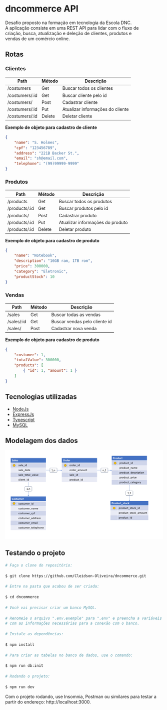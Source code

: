 # dncommerce API
Desafio proposto na formação em tecnologia da Escola DNC. </br>
A aplicação consiste em uma REST API para lidar com o fluxo de </br>
criação, busca, atualização e deleção de clientes, produtos e </br>
vendas de um comércio online.

## Rotas

### Clientes

|Path                | Método      | Descrição                               |
|--------------------|-------------|-----------------------------------------|
|/costumers          | Get         | Buscar todos os clientes                |
|/costumers/:id      | Get         | Buscar cliente pelo id                  |
|/costumers/         | Post        | Cadastrar cliente                       |
|/costumers/:id      | Put         | Atualizar informações do cliente        |
|/costumers/:id      | Delete      | Deletar cliente                         |

**Exemplo de objeto para cadastro de cliente**

```json
{
    "name": "S. Holmes",
    "cpf": "123456789",
    "address": "221B Backer St.",
    "email": "sh@email.com",
    "telephone": "(99)99999-9999"
}
```

### Produtos

|Path                | Método      | Descrição                               |
|--------------------|-------------|-----------------------------------------|
|/products           | Get         | Buscar todos os produtos                |
|/products/:id       | Get         | Buscar produtos pelo id                 |
|/products/          | Post        | Cadastrar produto                       |
|/products/:id       | Put         | Atualizar informações do produto        |
|/products/:id       | Delete      | Deletar produto                         |

**Exemplo de objeto para cadastro de produto**

```json
{
    "name": "Notebook",
    "description": "16GB ram, 1TB rom",
    "price": 300000,
    "category": "Eletronic",
    "productStock": 10
}
```

### Vendas

|Path                | Método      | Descrição                               |
|--------------------|-------------|-----------------------------------------|
|/sales              | Get         | Buscar todas as vendas                  |
|/sales/:id          | Get         | Buscar vendas pelo cliente id           |
|/sales/             | Post        | Cadastrar nova venda                    |

**Exemplo de objeto para cadastro de produto**

```json
{
    "costumer": 1,
    "totalValue": 300000,
    "products": [
        { "id": 1, "amount": 1 }
    ]
}
```

## Tecnologias utilizadas

- [NodeJs](https://nodejs.org)
- [ExpressJs](https://expressjs.com)
- [Typescript](https://www.typescriptlang.org/docs/)
- [MySQL](https://www.mysql.com/)

## Modelagem dos dados

![Modelagem de dados](/images/modelagem.png)

## Testando o projeto

```bash
# Faça o clone do repositório:

$ git clone https://github.com/Cleidson-Oliveira/dncommerce.git

# Entre na pasta que acabou de ser criada:

$ cd dncommerce

# Você vai precisar criar um banco MySQL.

# Renomeie o arquivo ".env.exemple" para ".env" e preencha a variáveis 
# com as informações necessárias para a conexão com o banco.

# Instale as dependências:

$ npm install

# Para criar as tabelas no banco de dados, use o comando:

$ npm run db:init

# Rodando o projeto:

$ npm run dev
```

Com o projeto rodando, use Insomnia, Postman ou similares para testar 
a partir do endereço: http://localhost:3000.
